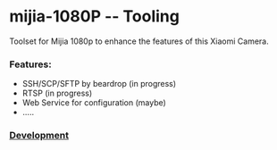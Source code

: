 # mijia-1080P -- Tooling

Toolset for Mijia 1080p to enhance the features of this Xiaomi Camera.

### Features:
* SSH/SCP/SFTP by beardrop (in progress)
* RTSP (in progress)
* Web Service for configuration (maybe)
* .....


### [Development](sdcard)  


